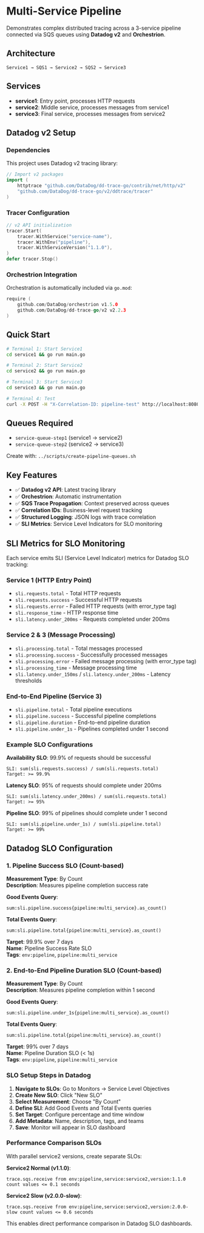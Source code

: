 # Multi-Service Pipeline

Demonstrates complex distributed tracing across a 3-service pipeline connected via SQS queues using **Datadog v2** and **Orchestrion**.

## Architecture
```
Service1 → SQS1 → Service2 → SQS2 → Service3
```

## Services
- **service1**: Entry point, processes HTTP requests
- **service2**: Middle service, processes messages from service1
- **service3**: Final service, processes messages from service2

## Datadog v2 Setup

### Dependencies
This project uses Datadog v2 tracing library:
```go
// Import v2 packages
import (
    httptrace "github.com/DataDog/dd-trace-go/contrib/net/http/v2"
    "github.com/DataDog/dd-trace-go/v2/ddtrace/tracer"
)
```

### Tracer Configuration
```go
// v2 API initialization
tracer.Start(
    tracer.WithService("service-name"),
    tracer.WithEnv("pipeline"),
    tracer.WithServiceVersion("1.1.0"),
)
defer tracer.Stop()
```

### Orchestrion Integration
Orchestration is automatically included via `go.mod`:
```go
require (
    github.com/DataDog/orchestrion v1.5.0
    github.com/DataDog/dd-trace-go/v2 v2.2.3
)
```

## Quick Start
```bash
# Terminal 1: Start Service1
cd service1 && go run main.go

# Terminal 2: Start Service2
cd service2 && go run main.go

# Terminal 3: Start Service3
cd service3 && go run main.go

# Terminal 4: Test
curl -X POST -H "X-Correlation-ID: pipeline-test" http://localhost:8080/process
```

## Queues Required
- `service-queue-step1` (service1 → service2)
- `service-queue-step2` (service2 → service3)

Create with: `../scripts/create-pipeline-queues.sh`

## Key Features
- ✅ **Datadog v2 API**: Latest tracing library
- ✅ **Orchestrion**: Automatic instrumentation
- ✅ **SQS Trace Propagation**: Context preserved across queues
- ✅ **Correlation IDs**: Business-level request tracking
- ✅ **Structured Logging**: JSON logs with trace correlation
- ✅ **SLI Metrics**: Service Level Indicators for SLO monitoring

## SLI Metrics for SLO Monitoring

Each service emits SLI (Service Level Indicator) metrics for Datadog SLO tracking:

### Service 1 (HTTP Entry Point)
- `sli.requests.total` - Total HTTP requests
- `sli.requests.success` - Successful HTTP requests
- `sli.requests.error` - Failed HTTP requests (with error_type tag)
- `sli.response_time` - HTTP response time
- `sli.latency.under_200ms` - Requests completed under 200ms

### Service 2 & 3 (Message Processing)
- `sli.processing.total` - Total messages processed
- `sli.processing.success` - Successfully processed messages
- `sli.processing.error` - Failed message processing (with error_type tag)
- `sli.processing_time` - Message processing time
- `sli.latency.under_150ms` / `sli.latency.under_200ms` - Latency thresholds

### End-to-End Pipeline (Service 3)
- `sli.pipeline.total` - Total pipeline executions
- `sli.pipeline.success` - Successful pipeline completions
- `sli.pipeline.duration` - End-to-end pipeline duration
- `sli.pipeline.under_1s` - Pipelines completed under 1 second

### Example SLO Configurations

**Availability SLO**: 99.9% of requests should be successful
```
SLI: sum(sli.requests.success) / sum(sli.requests.total)
Target: >= 99.9%
```

**Latency SLO**: 95% of requests should complete under 200ms
```
SLI: sum(sli.latency.under_200ms) / sum(sli.requests.total)
Target: >= 95%
```

**Pipeline SLO**: 99% of pipelines should complete under 1 second
```
SLI: sum(sli.pipeline.under_1s) / sum(sli.pipeline.total)
Target: >= 99%
```

## Datadog SLO Configuration

### 1. Pipeline Success SLO (Count-based)

**Measurement Type**: By Count  
**Description**: Measures pipeline completion success rate

**Good Events Query**:
```
sum:sli.pipeline.success{pipeline:multi_service}.as_count()
```

**Total Events Query**:
```
sum:sli.pipeline.total{pipeline:multi_service}.as_count()
```

**Target**: 99.9% over 7 days  
**Name**: Pipeline Success Rate SLO  
**Tags**: `env:pipeline`, `pipeline:multi_service`

### 2. End-to-End Pipeline Duration SLO (Count-based)

**Measurement Type**: By Count  
**Description**: Measures pipeline completion within 1 second

**Good Events Query**:
```
sum:sli.pipeline.under_1s{pipeline:multi_service}.as_count()
```

**Total Events Query**:
```
sum:sli.pipeline.total{pipeline:multi_service}.as_count()
```

**Target**: 99% over 7 days  
**Name**: Pipeline Duration SLO (< 1s)  
**Tags**: `env:pipeline`, `pipeline:multi_service`

### SLO Setup Steps in Datadog

1. **Navigate to SLOs**: Go to Monitors → Service Level Objectives
2. **Create New SLO**: Click "New SLO"
3. **Select Measurement**: Choose "By Count"
4. **Define SLI**: Add Good Events and Total Events queries
5. **Set Target**: Configure percentage and time window
6. **Add Metadata**: Name, description, tags, and teams
7. **Save**: Monitor will appear in SLO dashboard

### Performance Comparison SLOs

With parallel service2 versions, create separate SLOs:

**Service2 Normal (v1.1.0)**:
```
trace.sqs.receive from env:pipeline,service:service2,version:1.1.0 count values <= 0.1 seconds
```

**Service2 Slow (v2.0.0-slow)**:
```
trace.sqs.receive from env:pipeline,service:service2,version:2.0.0-slow count values <= 0.6 seconds
```

This enables direct performance comparison in Datadog SLO dashboards.